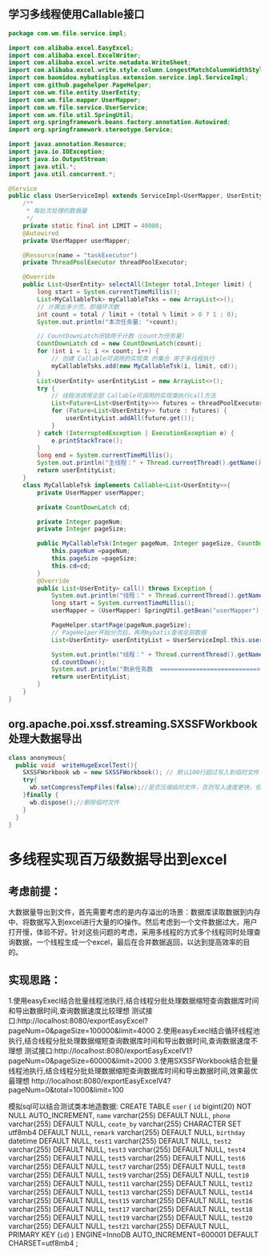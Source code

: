 ## 学习多线程使用Callable接口
```java
package com.wm.file.service.impl;

import com.alibaba.excel.EasyExcel;
import com.alibaba.excel.ExcelWriter;
import com.alibaba.excel.write.metadata.WriteSheet;
import com.alibaba.excel.write.style.column.LongestMatchColumnWidthStyleStrategy;
import com.baomidou.mybatisplus.extension.service.impl.ServiceImpl;
import com.github.pagehelper.PageHelper;
import com.wm.file.entity.UserEntity;
import com.wm.file.mapper.UserMapper;
import com.wm.file.service.UserService;
import com.wm.file.util.SpringUtil;
import org.springframework.beans.factory.annotation.Autowired;
import org.springframework.stereotype.Service;

import javax.annotation.Resource;
import java.io.IOException;
import java.io.OutputStream;
import java.util.*;
import java.util.concurrent.*;

@Service
public class UserServiceImpl extends ServiceImpl<UserMapper, UserEntity> implements UserService {
    /**
     * 每批次处理的数据量
     */
    private static final int LIMIT = 40000;
    @Autowired
    private UserMapper userMapper;

    @Resource(name = "taskExecutor")
    private ThreadPoolExecutor threadPoolExecutor;

    @Override
    public List<UserEntity> selectAll(Integer total,Integer limit) {
        long start = System.currentTimeMillis();
        List<MyCallableTsk> myCallableTsks = new ArrayList<>();
        // 计算出多少页，即循环次数
        int count = total / limit + (total % limit > 0 ? 1 : 0);
        System.out.println("本次任务量: "+count);

        // CountDownLatch闭锁用于计数（count为任务量）
        CountDownLatch cd = new CountDownLatch(count);
        for (int i = 1; i <= count; i++) {
            // 创建 Callable可调用的实现类 的集合 用于多线程执行
            myCallableTsks.add(new MyCallableTsk(i, limit, cd));
        }
        List<UserEntity> userEntityList = new ArrayList<>();
        try {
            // 线程池调用全部 Callable可调用的实现类执行call方法
            List<Future<List<UserEntity>>> futures = threadPoolExecutor.invokeAll(myCallableTsks);
            for (Future<List<UserEntity>> future : futures) {
                userEntityList.addAll(future.get());
            }
        } catch (InterruptedException | ExecutionException e) {
            e.printStackTrace();
        }
        long end = System.currentTimeMillis();
        System.out.println("主线程：" + Thread.currentThread().getName() + " , 导出指定数据成功 , 共导出数据：" + userEntityList.size() + " ,查询数据任务执行完毕共消耗时 ：" + (end - start) + "ms");
        return userEntityList;
    }
    class MyCallableTsk implements Callable<List<UserEntity>>{
        private UserMapper userMapper;

        private CountDownLatch cd;

        private Integer pageNum;
        private Integer pageSize;

        public MyCallableTsk(Integer pageNum, Integer pageSize, CountDownLatch cd){
            this.pageNum =pageNum;
            this.pageSize =pageSize;
            this.cd=cd;
        }
        @Override
        public List<UserEntity> call() throws Exception {
            System.out.println("线程：" + Thread.currentThread().getName() + " , 开始读取数据------");
            long start = System.currentTimeMillis();
            userMapper = (UserMapper) SpringUtil.getBean("userMapper");

            PageHelper.startPage(pageNum,pageSize);
            // PageHelper开始分页后，再用mybatis查询全部数据
            List<UserEntity> userEntityList = UserServiceImpl.this.userMapper.selectAll();

            System.out.println("线程：" + Thread.currentThread().getName() + " , 读取数据  "+userEntityList.size()+",页数:"+pageNum+ "耗时 ：" + (System.currentTimeMillis() - start)+ "ms");
            cd.countDown();
            System.out.println("剩余任务数  ===========================> " + cd.getCount());
            return userEntityList;
        }
    }
}
```
## org.apache.poi.xssf.streaming.SXSSFWorkbook处理大数据导出
```java
class anonymous{
  public void  writeHugeExcelTest(){
    SXSSFWorkbook wb = new SXSSFWorkbook(); // 默认100行超过写入到临时文件
    try{
      wb.setCompressTempFiles(false);//是否压缩临时文件，否则写入速度更快，但更占磁盘
    }finally {
      wb.dispose();//删除临时文件
    }
  }
}

```

# 多线程实现百万级数据导出到excel

## **考虑前提：**

大数据量导出到文件，首先需要考虑的是内存溢出的场景：数据库读取数据到内存中、将数据写入到excel进行大量的IO操作。然后考虑到一个文件数据过大，用户打开慢，体验不好。针对这些问题的考虑，采用多线程的方式多个线程同时处理查询数据，一个线程生成一个excel，最后在合并数据返回，以达到提高效率的目的。

## **实现思路：**
1.使用easyExecl结合批量线程池执行,结合线程分批处理数据缩短查询数据库时间和导出数据时间,查询数据速度比较理想
测试接口:http://localhost:8080/exportEasyExcel?pageNum=0&pageSize=100000&limit=4000
2.使用easyExecl结合循环线程池执行,结合线程分批处理数据缩短查询数据库时间和导出数据时间,查询数据速度不理想
测试接口:http://localhost:8080/exportEasyExcelV1?pageNum=0&pageSize=60000&limit=2000
3.使用SXSSFWorkbook结合批量线程池执行,结合线程分批处理数据缩短查询数据库时间和导出数据时间,效果最优最理想
http://localhost:8080/exportEasyExcelV4?pageNum=0&total=1000&limit=100

模拟sql可以结合测试类本地造数据:
CREATE TABLE `user` (
  `id` bigint(20) NOT NULL AUTO_INCREMENT,
  `name` varchar(255) DEFAULT NULL,
  `phone` varchar(255) DEFAULT NULL,
  `ceate_by` varchar(255) CHARACTER SET utf8mb4  DEFAULT NULL,
  `remark` varchar(255) DEFAULT NULL,
  `birthday` datetime DEFAULT NULL,
  `test1` varchar(255) DEFAULT NULL,
  `test2` varchar(255) DEFAULT NULL,
  `test3` varchar(255) DEFAULT NULL,
  `test4` varchar(255) DEFAULT NULL,
  `test5` varchar(255) DEFAULT NULL,
  `test6` varchar(255) DEFAULT NULL,
  `test7` varchar(255) DEFAULT NULL,
  `test8` varchar(255) DEFAULT NULL,
  `test9` varchar(255) DEFAULT NULL,
  `test10` varchar(255) DEFAULT NULL,
  `test11` varchar(255) DEFAULT NULL,
  `test12` varchar(255) DEFAULT NULL,
  `test13` varchar(255) DEFAULT NULL,
  `test14` varchar(255) DEFAULT NULL,
  `test15` varchar(255) DEFAULT NULL,
  `test16` varchar(255) DEFAULT NULL,
  `test17` varchar(255) DEFAULT NULL,
  `test18` varchar(255) DEFAULT NULL,
  `test19` varchar(255) DEFAULT NULL,
  `test20` varchar(255) DEFAULT NULL,
  `test21` varchar(255) DEFAULT NULL,
  PRIMARY KEY (`id`)
) ENGINE=InnoDB AUTO_INCREMENT=600001 DEFAULT CHARSET=utf8mb4 ;

